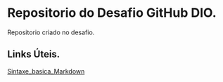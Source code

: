 # Repositorio do Desafio GitHub DIO.
Repositorio criado no desafio.

## Links Úteis.
[Sintaxe_basica_Markdown](https://www.markdownguide.org/)

